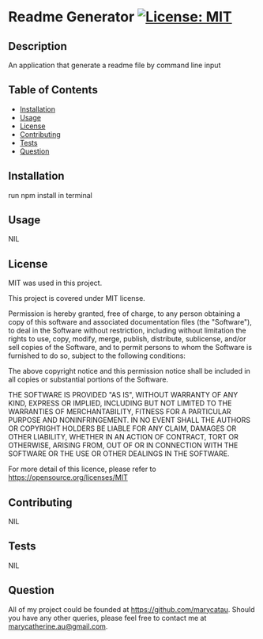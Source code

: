  
  # Readme Generator [![License: MIT](https://img.shields.io/badge/License-MIT-yellow.svg)](https://opensource.org/licenses/MIT)
  
  ## Description
  An application that generate a readme file by command line input
  
  
  ## Table of Contents
  
  - [Installation](#installation)
  - [Usage](#usage)
  - [License](#license)
  - [Contributing](#contributing)
  - [Tests](#tests)
  - [Question](#question)
  
  ## Installation
  run npm install in terminal
  
  
  ## Usage
  NIL
  
  
  
  ## License
  MIT was used in this project.
  
  This project is covered under MIT license.

Permission is hereby granted, free of charge, to any person obtaining a copy of this software and associated documentation files (the "Software"), to deal in the Software without restriction, including without limitation the rights to use, copy, modify, merge, publish, distribute, sublicense, and/or sell copies of the Software, and to permit persons to whom the Software is furnished to do so, subject to the following conditions:

The above copyright notice and this permission notice shall be included in all copies or substantial portions of the Software.

THE SOFTWARE IS PROVIDED "AS IS", WITHOUT WARRANTY OF ANY KIND, EXPRESS OR IMPLIED, INCLUDING BUT NOT LIMITED TO THE WARRANTIES OF MERCHANTABILITY, FITNESS FOR A PARTICULAR PURPOSE AND NONINFRINGEMENT. IN NO EVENT SHALL THE AUTHORS OR COPYRIGHT HOLDERS BE LIABLE FOR ANY CLAIM, DAMAGES OR OTHER LIABILITY, WHETHER IN AN ACTION OF CONTRACT, TORT OR OTHERWISE, ARISING FROM, OUT OF OR IN CONNECTION WITH THE SOFTWARE OR THE USE OR OTHER DEALINGS IN THE SOFTWARE.


  For more detail of this licence, please refer to https://opensource.org/licenses/MIT
  
  
  
  ## Contributing
  
  NIL
  
  ## Tests
  
  NIL 
  
  ## Question
  All of my project could be founded at https://github.com/marycatau. Should you have any other queries, please feel free to contact me at marycatherine.au@gmail.com.
  
  